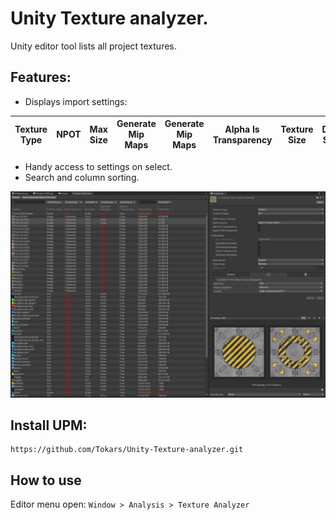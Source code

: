 
# Unity Texture analyzer.
Unity editor tool lists all project textures.
## Features:
- Displays import settings:

|Texture Type|NPOT|Max Size|Generate Mip Maps|Generate Mip Maps|Alpha Is Transparency|Texture Size|Data Size|
|-|-|-|-|-|-|-|-|

- Handy access to settings on select.
- Search and column sorting.

<img src = "images/texture_analyzer_scr_01.png">

## Install UPM:
```git
https://github.com/Tokars/Unity-Texture-analyzer.git
```


## How to use
Editor menu open: `Window > Analysis > Texture Analyzer`